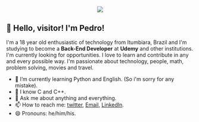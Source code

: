 <h1 align="center">
  <img src="https://ppl.pt/sites/default/files/blog/vry50.gif" />
</h1>

## 👋 Hello, visitor! I'm Pedro!



I'm a 18 year old enthusiastic of technology from Itumbiara, Brazil and I'm studying to become a **Back-End Developer** at **Udemy** and other institutions. I'm currently looking for opportunities. I love to learn and contribute in any and every possible way. I'm passionate about technology, people, math, problem solving, movies and travel.

- 🌱 I’m currently learning Python and English. (So i'm sorry for any mistake).
- 📖 I know C and C++.
- 💬 Ask me about anything and everything.
- 📫 How to reach me: [twitter](https://twitter.com/oPedro0901), [Email](0901dantaspedro@gmail.com), [LinkedIn](https://www.linkedin.com/in/pedro-paulo-dantas-costa/).
- 😄 Pronouns: he/him/his.

<!---
Pedro0901/Pedro0901 is a ✨ special ✨ repository because its `README.md` (this file) appears on your GitHub profile.
You can click the Preview link to take a look at your changes.
--->
